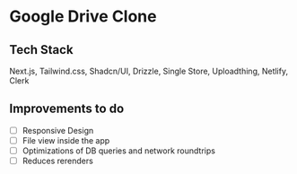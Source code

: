 # Google Drive Clone

## Tech Stack

Next.js, Tailwind.css, Shadcn/UI, Drizzle, Single Store, Uploadthing, Netlify, Clerk

## Improvements to do

- [ ] Responsive Design
- [ ] File view inside the app
- [ ] Optimizations of DB queries and network roundtrips
- [ ] Reduces rerenders
